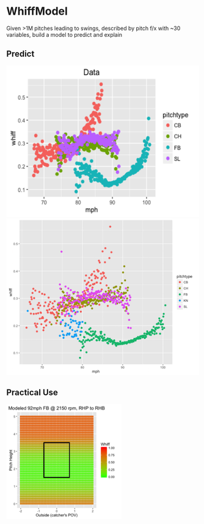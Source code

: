 # WhiffModel
Given >1M pitches leading to swings, described by pitch f/x with ~30 variables, build a model to predict and explain

## Predict
![Whiff by Pitchtype & Velocity, in the Data](https://raw.githubusercontent.com/CodyStumpo/WhiffModel/master/Data.png)
![Whiff by Pitchtype & Velocity, in the Model](https://raw.githubusercontent.com/CodyStumpo/WhiffModel/master/Fit.png)

## Practical Use
![Example Use Case](https://raw.githubusercontent.com/CodyStumpo/WhiffModel/master/Where2.png)
